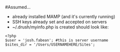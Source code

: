 #Assumed...

* already installed MAMP (and it's currently running)
* SSH keys already set and accepted on servers
* ~/.drush/myinfo.php is created
should look like:

```
<?php
$user = 'josh.fabean'; #this is server username
$sites_dir = '/Users/USERNAMEHERE/Sites';
```
